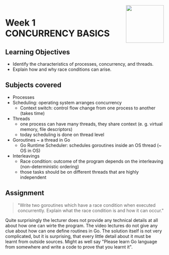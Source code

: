 <a href="../">
<img src="/img/Concurrency_in_Go_logo.avif" width="120" align="right">
</a>

# Week 1 <br> CONCURRENCY BASICS

## Learning Objectives
- Identify the characteristics of processes, concurrency, and threads.
- Explain how and why race conditions can arise.

## Subjects covered
- Processes
- Scheduling: operating system arranges concurrency
  - Context switch: control flow change from one process to another (takes time)
- Threads
  - one process can have many threads, they share context (e. g. virtual memory, file descriptors)
  - today scheduling is done on thread level 
- Goroutines ~ a thread in Go
  - Go Runtime Scheduler: schedules goroutines inside an OS thread (~ OS in OS)
- Interleavings
  - Race condition: outcome of the program depends on the interleaving (non-deterministic ordering)
  - those tasks should be on different threads that are highly independent

## Assignment

>"Write two goroutines which have a race condition when executed concurrently. Explain what the race condition is and how it can occur."

Quite surprisingly the lecturer does not provide any technical details at all about how one can wirte the program. The video lectures do not give any clue about how can one define routines in Go. The solution itself is not very complicated, but it is surprising, that every little detail about it must be learnt from outside sources. Might as well say "Please learn Go language from somewhere and write a code to prove that you learnt it". 
